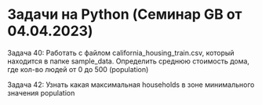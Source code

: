 # Задачи на Python (Семинар GB от 04.04.2023)

Задача 40: Работать с файлом california_housing_train.csv, который находится в папке sample_data. Определить среднюю стоимость дома, где кол-во людей от 0 до 500 (population)

Задача 42: Узнать какая максимальная households в зоне минимального значения population
